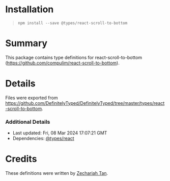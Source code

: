 # Installation
> `npm install --save @types/react-scroll-to-bottom`

# Summary
This package contains type definitions for react-scroll-to-bottom (https://github.com/compulim/react-scroll-to-bottom).

# Details
Files were exported from https://github.com/DefinitelyTyped/DefinitelyTyped/tree/master/types/react-scroll-to-bottom.

### Additional Details
 * Last updated: Fri, 08 Mar 2024 17:07:21 GMT
 * Dependencies: [@types/react](https://npmjs.com/package/@types/react)

# Credits
These definitions were written by [Zechariah Tan](https://github.com/zS1L3NT).
